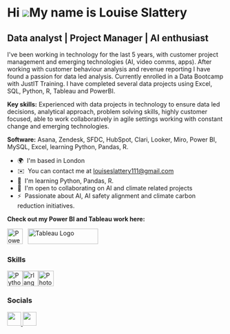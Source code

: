 Hi ![](https://user-images.githubusercontent.com/18350557/176309783-0785949b-9127-417c-8b55-ab5a4333674e.gif)My name is Louise Slattery
=======================================================================================================================================

Data analyst | Project Manager | AI enthusiast
-----------------------------

I've been working in technology for the last 5 years, with customer project management and emerging technologies (AI, video comms, apps). After working with customer behaviour analysis and revenue reporting I have found a passion for data led analysis. Currently enrolled in a Data Bootcamp with JustIT Training. I have completed several data projects using Excel, SQL, Python, R, Tableau and PowerBI. </p>
**Key skills:** Experienced with data projects in technology to ensure data led decisions, analytical approach, problem solving skills, highly customer focused, able to work collaboratively in agile settings working with constant change and emerging technologies. </p>**Software:** Asana, Zendesk, SFDC, HubSpot, Clari, Looker, Miro, Power BI, MySQL, Excel, learning Python, Pandas, R.

* 🌍  I'm based in London
* ✉️  You can contact me at [louiseslattery111@gmail.com](mailto:louiseslattery111@gmail.com)
* 🧠  I'm learning Python, Pandas, R.
* 🤝  I'm open to collaborating on AI and climate related projects
* ⚡  Passionate about AI, AI safety alignment and climate carbon reduction initiatives.

**Check out my Power BI and Tableau work here:**

<a href="https://app.powerbi.com/view?r=eyJrIjoiMmM1MTFjMWYtNjg4MS00NTE2LWJlMmEtNDA5MmRhMjM1NTgyIiwidCI6IjZlZmQwZjIwLTU3YzgtNDQ0Ny1iNTNmLTAwZDQ5OTJjYTUwYiJ9" target="_blank" rel="noreferrer; return false;">
 <img src="https://cdn.worldvectorlogo.com/logos/power-bi.svg" width="36" height="36" alt="PowerBI" /></a>&nbsp;&nbsp;
   <a href="https://public.tableau.com/views/FirstAssignmentTableaubackup1/Dashboard1?:language=en-US&:sid=&:redirect=auth&:display_count=n&:origin=viz_share_link" target="_blank" rel="noreferrer; return false;"><img src="https://raw.githubusercontent.com/gilbarbara/logos/main/logos/tableau.svg" width="163" height="36" alt="Tableau Logo" /></a>&nbsp;&nbsp;
</p>

### Skills


<p align="left">
<a href="https://www.python.org/" target="_blank" rel="noreferrer"><img src="https://raw.githubusercontent.com/danielcranney/readme-generator/main/public/icons/skills/python-colored.svg" width="36" height="36" alt="Python" /></a><a href="https://www.r-project.org/" target="_blank" rel="noreferrer"><img src="https://raw.githubusercontent.com/danielcranney/readme-generator/main/public/icons/skills/rlang-colored.svg" width="36" height="36" alt="rlang" /></a><a href="https://www.adobe.com/uk/products/photoshop.html" target="_blank" rel="noreferrer"><img src="https://raw.githubusercontent.com/danielcranney/readme-generator/main/public/icons/skills/photoshop-colored.svg" width="36" height="36" alt="Photoshop" /></a>
</p>


### Socials

<p align="left"> <a href="https://www.github.com/LouiseS-ux" target="_blank" rel="noreferrer"> <picture> <source media="(prefers-color-scheme: dark)" srcset="https://raw.githubusercontent.com/danielcranney/readme-generator/main/public/icons/socials/github-dark.svg" /> <source media="(prefers-color-scheme: light)" srcset="https://raw.githubusercontent.com/danielcranney/readme-generator/main/public/icons/socials/github.svg" /> <img src="https://raw.githubusercontent.com/danielcranney/readme-generator/main/public/icons/socials/github.svg" width="32" height="32" /> </picture> </a> <a href="https://www.linkedin.com/in/louise-slattery-contact-welcome" target="_blank" rel="noreferrer"> <picture> <source media="(prefers-color-scheme: dark)" srcset="https://raw.githubusercontent.com/danielcranney/readme-generator/main/public/icons/socials/linkedin-dark.svg" /> <source media="(prefers-color-scheme: light)" srcset="https://raw.githubusercontent.com/danielcranney/readme-generator/main/public/icons/socials/linkedin.svg" /> <img src="https://raw.githubusercontent.com/danielcranney/readme-generator/main/public/icons/socials/linkedin.svg" width="32" height="32" /> </picture> </a></p>
